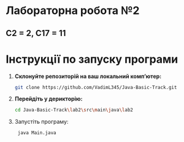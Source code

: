 # Лабораторна робота №2
## C2 = 2, C17 = 11
# Інструкції по запуску програми
1. **Склонуйте репозиторій на ваш локальний комп’ютер:**
   ```bash
   git clone https://github.com/VadimL345/Java-Basic-Track.git
   
2. **Перейдіть у дерикторію:**
   ```bash
   cd Java-Basic-Track\lab2\src\main\java\lab2
   
3. Запустіть програму:
   ```bash
    java Main.java
   
